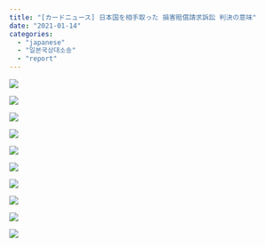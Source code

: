 ```yaml
---
title: "[カードニュース] 日本国を相手取った 損害賠償請求訴訟 判決の意味"
date: "2021-01-14"
categories: 
  - "japanese"
  - "일본국상대소송"
  - "report"
---
```


![](http://womenandwar.net/kr/wp-content/uploads/2021/01/카드뉴스일어_승소의미_210112_001-1024x1024.jpg)

![](http://womenandwar.net/kr/wp-content/uploads/2021/01/카드뉴스일어_승소의미_210112_002-1024x1024.jpg)

![](http://womenandwar.net/kr/wp-content/uploads/2021/01/카드뉴스일어_승소의미_210112_003-1024x1024.jpg)

![](http://womenandwar.net/kr/wp-content/uploads/2021/01/카드뉴스일어_승소의미_210112_004-1024x1024.jpg)

![](http://womenandwar.net/kr/wp-content/uploads/2021/01/카드뉴스일어_승소의미_210112_005-1024x1024.jpg)

![](http://womenandwar.net/kr/wp-content/uploads/2021/01/카드뉴스일어_승소의미_210112_006-1024x1024.jpg)

![](http://womenandwar.net/kr/wp-content/uploads/2021/01/카드뉴스일어_승소의미_210112_007-1024x1024.jpg)

![](http://womenandwar.net/kr/wp-content/uploads/2021/01/카드뉴스일어_승소의미_210112_008-1024x1024.jpg)

![](http://womenandwar.net/kr/wp-content/uploads/2021/01/카드뉴스일어_승소의미_210112_009-1024x1024.jpg)

![](http://womenandwar.net/kr/wp-content/uploads/2021/01/카드뉴스일어_승소의미_210112_010-1024x1024.jpg)
